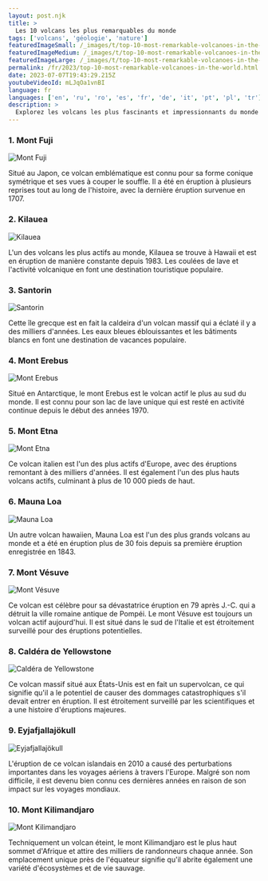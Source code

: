 ```yaml
---
layout: post.njk
title: >
  Les 10 volcans les plus remarquables du monde
tags: ['volcans', 'géologie', 'nature']
featuredImageSmall: /_images/t/top-10-most-remarkable-volcanoes-in-the-world-cover-fr-small.webp
featuredImageMedium: /_images/t/top-10-most-remarkable-volcanoes-in-the-world-cover-fr-medium.webp
featuredImageLarge: /_images/t/top-10-most-remarkable-volcanoes-in-the-world-cover-fr-large.webp
permalink: /fr/2023/top-10-most-remarkable-volcanoes-in-the-world.html
date: 2023-07-07T19:43:29.215Z
youtubeVideoId: mLJqOa1vnBI
language: fr
languages: ['en', 'ru', 'ro', 'es', 'fr', 'de', 'it', 'pt', 'pl', 'tr']
description: >
  Explorez les volcans les plus fascinants et impressionnants du monde entier, chacun ayant des caractéristiques uniques et des fonctionnalités à couper le souffle.
---
```


### 1. Mont Fuji

![Mont Fuji](/_images/2/2adda1496b2804e59b2051839b004907-medium.webp)

Situé au Japon, ce volcan emblématique est connu pour sa forme conique symétrique et ses vues à couper le souffle. Il a été en éruption à plusieurs reprises tout au long de l'histoire, avec la dernière éruption survenue en 1707.

### 2. Kilauea

![Kilauea](/_images/a/a21037d55fc89798a2c77837a121440c-medium.webp)

L'un des volcans les plus actifs au monde, Kilauea se trouve à Hawaii et est en éruption de manière constante depuis 1983. Les coulées de lave et l'activité volcanique en font une destination touristique populaire.

### 3. Santorin

![Santorin](/_images/b/b898ced90c5b7f67044ac8fb85351b8e-medium.webp)

Cette île grecque est en fait la caldeira d'un volcan massif qui a éclaté il y a des milliers d'années. Les eaux bleues éblouissantes et les bâtiments blancs en font une destination de vacances populaire.

### 4. Mont Erebus

![Mont Erebus](/_images/d/d051151b6658a7488787df7282be42da-medium.webp)

Situé en Antarctique, le mont Erebus est le volcan actif le plus au sud du monde. Il est connu pour son lac de lave unique qui est resté en activité continue depuis le début des années 1970.

### 5. Mont Etna

![Mont Etna](/_images/a/ae048f2d2dfeaab3914e5e21c1fa96a3-medium.webp)

Ce volcan italien est l'un des plus actifs d'Europe, avec des éruptions remontant à des milliers d'années. Il est également l'un des plus hauts volcans actifs, culminant à plus de 10 000 pieds de haut.

### 6. Mauna Loa

![Mauna Loa](/_images/1/1f29ec3e1da2cae7c4ce0d8ff055ed99-medium.webp)

Un autre volcan hawaiien, Mauna Loa est l'un des plus grands volcans au monde et a été en éruption plus de 30 fois depuis sa première éruption enregistrée en 1843.

### 7. Mont Vésuve

![Mont Vésuve](/_images/6/67a4df0baffacd347daf8db60b53996f-medium.webp)

Ce volcan est célèbre pour sa dévastatrice éruption en 79 après J.-C. qui a détruit la ville romaine antique de Pompéi. Le mont Vésuve est toujours un volcan actif aujourd'hui. Il est situé dans le sud de l'Italie et est étroitement surveillé pour des éruptions potentielles.

### 8. Caldéra de Yellowstone

![Caldéra de Yellowstone](/_images/d/d032a09a740a33eeab2f9dd0244745ac-medium.webp)

Ce volcan massif situé aux États-Unis est en fait un supervolcan, ce qui signifie qu'il a le potentiel de causer des dommages catastrophiques s'il devait entrer en éruption. Il est étroitement surveillé par les scientifiques et a une histoire d'éruptions majeures.

### 9. Eyjafjallajökull

![Eyjafjallajökull](/_images/9/95864e3e9d1293dd7da94cebd8220f2e-medium.webp)

L'éruption de ce volcan islandais en 2010 a causé des perturbations importantes dans les voyages aériens à travers l'Europe. Malgré son nom difficile, il est devenu bien connu ces dernières années en raison de son impact sur les voyages mondiaux.

### 10. Mont Kilimandjaro

![Mont Kilimandjaro](/_images/5/5f11c8a17faf3ea21a16796d2d18b681-medium.webp)

Techniquement un volcan éteint, le mont Kilimandjaro est le plus haut sommet d'Afrique et attire des milliers de randonneurs chaque année. Son emplacement unique près de l'équateur signifie qu'il abrite également une variété d'écosystèmes et de vie sauvage.

